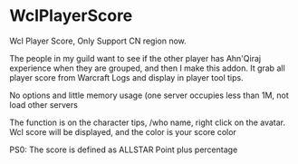 # WclPlayerScore
Wcl Player Score, Only Support CN region now.    
 

The people in my guild  want to see if the other player has Ahn'Qiraj experience when they are grouped,
and then I make this addon. It grab all player score from Warcraft Logs and display in player tool tips.

No options and little memory usage (one server occupies less than 1M, not load other servers

The function is on the character tips, /who name, right click on the avatar.
Wcl score will be displayed, and the color is your  score color


PS0: The score is defined as ALLSTAR Point plus percentage

